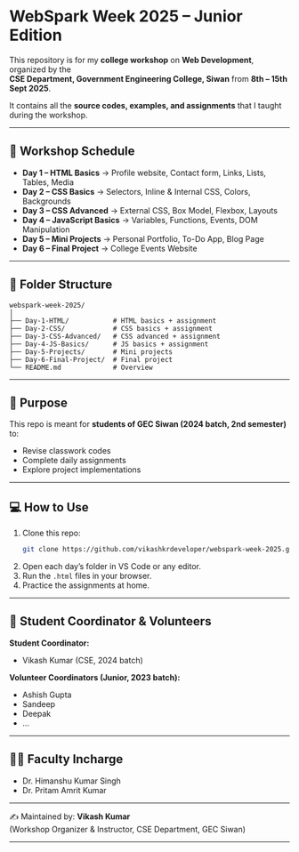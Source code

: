 # WebSpark Week 2025 – Junior Edition

This repository is for my **college workshop** on **Web Development**, organized by the  
**CSE Department, Government Engineering College, Siwan** from **8th – 15th Sept 2025**.

It contains all the **source codes, examples, and assignments** that I taught during the workshop.

---

## 📅 Workshop Schedule

- **Day 1 – HTML Basics** → Profile website, Contact form, Links, Lists, Tables, Media
- **Day 2 – CSS Basics** → Selectors, Inline & Internal CSS, Colors, Backgrounds
- **Day 3 – CSS Advanced** → External CSS, Box Model, Flexbox, Layouts
- **Day 4 – JavaScript Basics** → Variables, Functions, Events, DOM Manipulation
- **Day 5 – Mini Projects** → Personal Portfolio, To-Do App, Blog Page
- **Day 6 – Final Project** → College Events Website

---

## 📂 Folder Structure

```
webspark-week-2025/
│
├── Day-1-HTML/           # HTML basics + assignment
├── Day-2-CSS/            # CSS basics + assignment
├── Day-3-CSS-Advanced/   # CSS advanced + assignment
├── Day-4-JS-Basics/      # JS basics + assignment
├── Day-5-Projects/       # Mini projects
├── Day-6-Final-Project/  # Final project
└── README.md             # Overview
```

---

## 🎯 Purpose

This repo is meant for **students of GEC Siwan (2024 batch, 2nd semester)** to:

- Revise classwork codes
- Complete daily assignments
- Explore project implementations

---

## 💻 How to Use

1. Clone this repo:
   ```bash
   git clone https://github.com/vikashkrdeveloper/webspark-week-2025.git
   ```
2. Open each day’s folder in VS Code or any editor.
3. Run the `.html` files in your browser.
4. Practice the assignments at home.

---

## 👥 Student Coordinator & Volunteers

**Student Coordinator:**

- Vikash Kumar (CSE, 2024 batch)

**Volunteer Coordinators (Junior, 2023 batch):**

- Ashish Gupta
- Sandeep
- Deepak
- ...

---

## 👨‍🏫 Faculty Incharge

- Dr. Himanshu Kumar Singh
- Dr. Pritam Amrit Kumar

---

✍️ Maintained by: **Vikash Kumar**  
(Workshop Organizer & Instructor, CSE Department, GEC Siwan)

---
